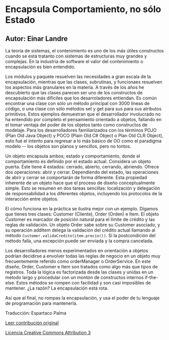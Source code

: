 Encapsula Comportamiento, no sólo Estado
===================
Autor: Einar Landre
-------------------

La teoría de sistemas, el contenimiento es uno de los más útiles constructos cuando se está tratanto con sistemas de estructuras muy grandes y complejas. En la industria de software el valor del contenimiento o encapsulación es bien entendido.

Los módulos y paquete resuelven las necesidades a gran escala de la encapsulación, mientras que las clases, subrutinas, y funcionaes resuelven los aspectos más granulares en la materia. A través de los años he descubierto que las clases parecen ser uno de los constructos de encapsulación más difíciles que los desarroladores entiendan. Es común encontrar una clase con sólo un método principal con 3000 líneas de código, o una clase con sólo métodos set y get para sus para sus atributos primitivos. Estos ejemplos demuestran que el desarrollador involucrado no ha entendido por completo el pensamiento orientado a objetos, fallando en el tomar ventaja del poder de los objetos tanto como constructos de modelaje. Para los desarrolladores familiarizados con los términos POJO (Plan Old Java Object) y POCO (Plain Old C# Object o Plan Old CLR Object), esto fué el intento para regresar a lo más básico de OO como el paradigma modelo -- los objetos son planos y sencillos, pero no tontos.

Un objeto encapsula ambos; estado y comportamiento, donde el comportamiento es definido por el estado actual. Considera un objeto puerta. Éste tiene 4 estados: cerrado, abierto, cerrando, abriendo. Ofrece dos operaciones: abrir y cerrar. Dependiendo del estado, las operaciones de abrir y cerrar se comportarán de forma diferente. Esta propiedad inherente de un objeto hace que el proceso de diseño conceptualmente simple. Esto se resumen en dos tareas sencillas: localización y delegación de responsabilidad a los diferentes objetos, incluyendo los protocolos de la interacción entre objetos.

El cómo funciona en la práctica se ilustra mejor con un ejemplo. Digamos que tienes tres clases: Customer (Cliente), Order (Orden) e Item. El objeto Customer es marcador de posición natural para el límite de crédito y las reglas de validación. Un objeto Order sabe sobre su Customer asociado, y su operación addItem delega la validación del crédito actual llamando al método `Customer.validaCredito(item.precio())`. Si la postcondición del método falla, una excepción puede ser enviada y la compra cancelada.

Los desarrolladores menos experimentados en orientación a objetos podrían decidirse a envolver todas las reglas de negocio en un objeto muy frecuentemente referido como orderManager o OrderService. En este diseño, Order, Customer  e Item son tratados como algo más que tipos de registros. Toda la lógica es factorizada desde las clases y unidas en un metodo largo y procedular con un montón de constructos internos if-the-else. Estos métodos se rompen con facilidad y son casi imposibles de mantener. ¿La razón? La encapsulación está rota.

Así que al final, no rompas la encapsulación, y usa el poder de tu lenguaje de programación para mantenerla.


Traducción: Espartaco Palma

[Leer contribución original](http://programmer.97things.oreilly.com/wiki/index.php/Encapsulate_Behavior%2C_not_Just_State)

[Licencia Creative Commons Attribution 3](http://creativecommons.org/licenses/by/3.0/us/deed.es)